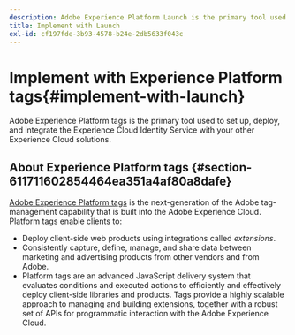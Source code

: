 ```yaml
---
description: Adobe Experience Platform Launch is the primary tool used to set up, deploy, and integrate the Experience Cloud Identity Service with your other Experience Cloud solutions.
title: Implement with Launch
exl-id: cf197fde-3b93-4578-b24e-2db5633f043c
---
```

# Implement with Experience Platform tags{#implement-with-launch}

Adobe Experience Platform tags is the primary tool used to set up, deploy, and integrate the Experience Cloud Identity Service with your other Experience Cloud solutions.

## About Experience Platform tags {#section-611711602854464ea351a4af80a8dafe}

[Adobe Experience Platform tags](https://experienceleague.adobe.com/docs/launch/using/home.html) is the next-generation of the Adobe tag-management capability that is built into the Adobe Experience Cloud. Platform tags enable clients to:

* Deploy client-side web products using integrations called _extensions_. 
* Consistently capture, define, manage, and share data between marketing and advertising products from other vendors and from Adobe.
* Platform tags are an advanced JavaScript delivery system that evaluates conditions and executed actions to efficiently and effectively deploy client-side libraries and products. Tags provide a highly scalable approach to managing and building extensions, together with a robust set of APIs for programmatic interaction with the Adobe Experience Cloud.
